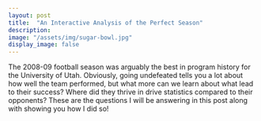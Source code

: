 ```yaml
---
layout: post
title:  "An Interactive Analysis of the Perfect Season"
description: 
image: "/assets/img/sugar-bowl.jpg"
display_image: false
---
```



<p class="intro"><span class="dropcap">T</span>he 2008-09 football season was arguably the best in program history for the University of Utah. Obviously, going undefeated tells you a lot about how well the team performed, but what more can we learn about what lead to their success? Where did they thrive in drive statistics compared to their opponents? These are the questions I will be answering in this post along with showing you how I did so! </p>
